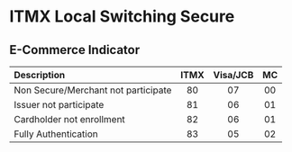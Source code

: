 # ITMX Local Switching Secure

## E-Commerce Indicator

| Description                         | ITMX | Visa/JCB |  MC  |
| :---------------------------------- | :--: | :------: | :--: |
| Non Secure/Merchant not participate |  80  |    07    |  00  |
| Issuer not participate              |  81  |    06    |  01  |
| Cardholder not enrollment           |  82  |    06    |  01  |
| Fully Authentication                |  83  |    05    |  02  |

